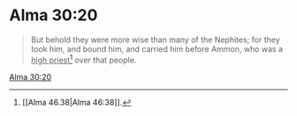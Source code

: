 # Alma 30:20

> But behold they were more wise than many of the Nephites; for they took him, and bound him, and carried him before Ammon, who was a <u>high priest</u>[^a] over that people.

[Alma 30:20](https://www.churchofjesuschrist.org/study/scriptures/bofm/alma/30?lang=eng&id=p20#p20)


[^a]: [[Alma 46.38|Alma 46:38]].  
